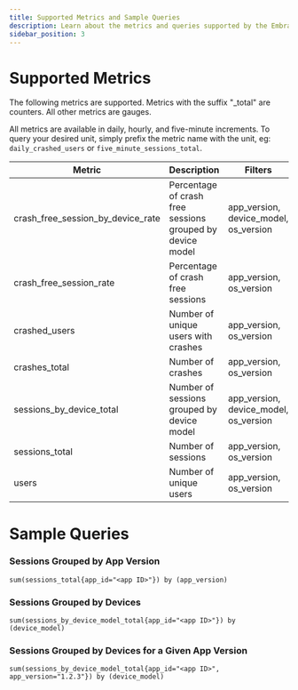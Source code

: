```yaml
---
title: Supported Metrics and Sample Queries
description: Learn about the metrics and queries supported by the Embrace API
sidebar_position: 3
---
```


# Supported Metrics

The following metrics are supported. Metrics with the suffix "_total" are counters. All other metrics are gauges.

All metrics are available in daily, hourly, and five-minute increments.  To query your desired unit, simply prefix the metric name with the unit, eg: `daily_crashed_users` or `five_minute_sessions_total`.

| Metric | Description | Filters |
| --- | --- | --- |
| crash_free_session_by_device_rate | Percentage of crash free sessions grouped by device model | app_version, device_model, os_version |
| crash_free_session_rate | Percentage of crash free sessions | app_version, os_version |
| crashed_users | Number of unique users with crashes | app_version, os_version |
| crashes_total | Number of crashes | app_version, os_version |
| sessions_by_device_total | Number of sessions grouped by device model | app_version, device_model, os_version |
| sessions_total | Number of sessions | app_version, os_version |
| users | Number of unique users | app_version, os_version |

# Sample Queries

### Sessions Grouped by App Version

```promql
sum(sessions_total{app_id="<app ID>"}) by (app_version)
```

### Sessions Grouped by Devices

```promql
sum(sessions_by_device_model_total{app_id="<app ID>"}) by (device_model)
```

### Sessions Grouped by Devices for a Given App Version

```promql
sum(sessions_by_device_model_total{app_id="<app ID>", app_version="1.2.3"}) by (device_model)
```
